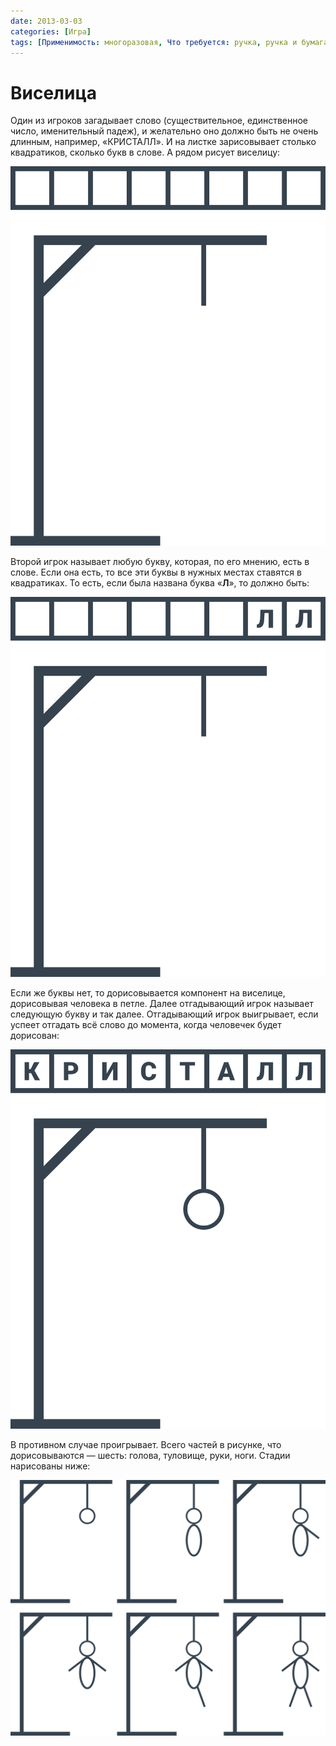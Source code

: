 ```yaml
---
date: 2013-03-03
categories: [Игра]
tags: [Применимость: многоразовая, Что требуется: ручка, ручка и бумага, На сколько людей рассчитано: 2, Подвижность: нет]
---
```


# Виселица

Один из игроков загадывает слово (существительное, единственное число, именительный падеж), и желательно оно должно быть не очень длинным, например, «КРИСТАЛЛ». И на листке зарисовывает столько квадратиков, сколько букв в слове. А рядом рисует виселицу:

![Начало игры](img/start.svg)

Второй игрок называет любую букву, которая, по его мнению, есть в слове. Если она есть, то все эти буквы в нужных местах ставятся в квадратиках. То есть, если была названа буква «**Л**», то должно быть:

![Отгаданные буквы](img/step.svg)

Если же буквы нет, то дорисовывается компонент на виселице, дорисовывая человека в петле. Далее отгадывающий игрок называет следующую букву и так далее. Отгадывающий игрок выигрывает, если успеет отгадать всё слово до момента, когда человечек будет дорисован:

![Пример победной ситуации](img/win.svg)

В противном случае проигрывает. Всего частей в рисунке, что дорисовываются — шесть: голова, туловище, руки, ноги. Стадии нарисованы ниже:

![Все шесть состояний виселицы](img/steps.svg)
